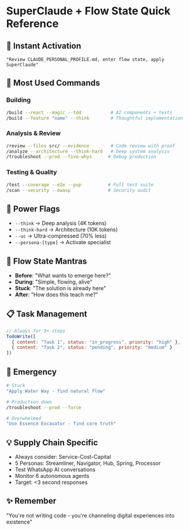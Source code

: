 # SuperClaude + Flow State Quick Reference

## 🚀 Instant Activation
```
"Review CLAUDE_PERSONAL_PROFILE.md, enter flow state, apply SuperClaude"
```

## 🎯 Most Used Commands

### Building
```bash
/build --react --magic --tdd           # AI components + tests
/build --feature "name" --think        # Thoughtful implementation
```

### Analysis & Review
```bash
/review --files src/ --evidence        # Code review with proof
/analyze --architecture --think-hard   # Deep system analysis
/troubleshoot --prod --five-whys      # Debug production
```

### Testing & Quality
```bash
/test --coverage --e2e --pup          # Full test suite
/scan --security --owasp              # Security audit
```

## 🧠 Power Flags
- `--think` → Deep analysis (4K tokens)
- `--think-hard` → Architecture (10K tokens)
- `--uc` → Ultra-compressed (70% less)
- `--persona-[type]` → Activate specialist

## 🌊 Flow State Mantras
- **Before**: "What wants to emerge here?"
- **During**: "Simple, flowing, alive"
- **Stuck**: "The solution is already here"
- **After**: "How does this teach me?"

## 📋 Task Management
```javascript
// Always for 3+ steps
TodoWrite([
  { content: "Task 1", status: "in_progress", priority: "high" },
  { content: "Task 2", status: "pending", priority: "medium" }
])
```

## 🚨 Emergency
```bash
# Stuck
"Apply Water Way - find natural flow"

# Production down
/troubleshoot --prod --force

# Overwhelmed
"Use Essence Excavator - find core truth"
```

## 💡 Supply Chain Specific
- Always consider: Service-Cost-Capital
- 5 Personas: Streamliner, Navigator, Hub, Spring, Processor
- Test WhatsApp AI conversations
- Monitor 6 autonomous agents
- Target: <3 second responses

## ✨ Remember
"You're not writing code - you're channeling digital experiences into existence"